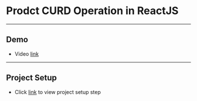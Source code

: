 # Prodct CURD Operation in ReactJS


---
## Demo
- Video [link](/readme_docs/vids/vid201020b-2021-06-25_23.25.35.mp4)


---
## Project Setup
- Click [link](dev_setup_note.md) to view project setup step

